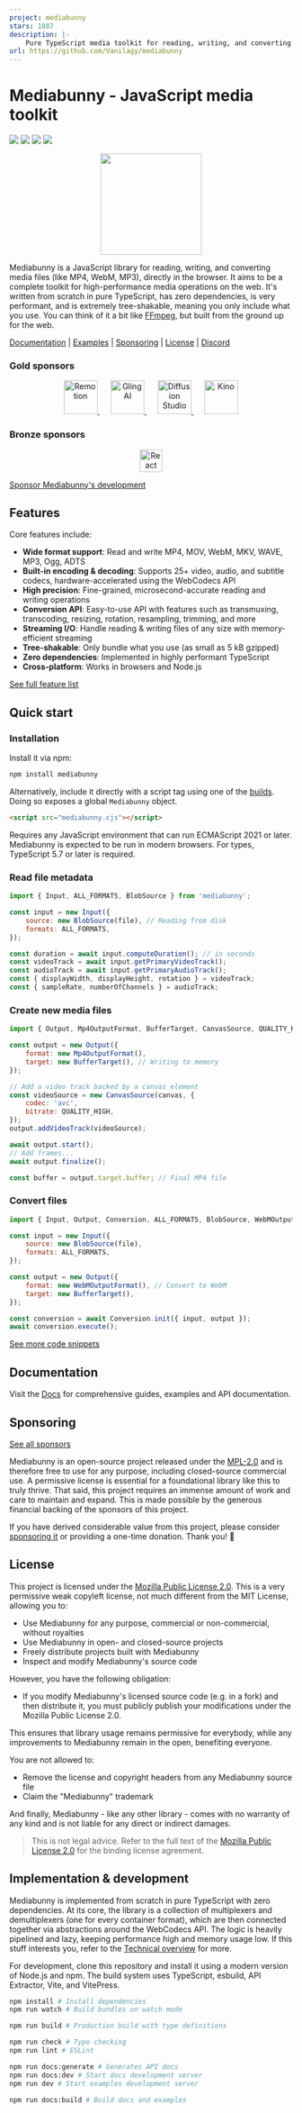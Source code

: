 ```yaml
---
project: mediabunny
stars: 1887
description: |-
    Pure TypeScript media toolkit for reading, writing, and converting video and audio files, directly in the browser.
url: https://github.com/Vanilagy/mediabunny
---
```


# Mediabunny - JavaScript media toolkit

[![](https://img.shields.io/npm/v/mediabunny)](https://www.npmjs.com/package/mediabunny)
[![](https://img.shields.io/bundlephobia/minzip/mediabunny)](https://bundlephobia.com/package/mediabunny)
[![](https://img.shields.io/npm/dm/mediabunny)](https://www.npmjs.com/package/mediabunny)
[![](https://img.shields.io/discord/1390044844285497344?logo=discord&label=Discord)](https://discord.gg/hmpkyYuS4U)

<div align="center">
    <img src="./docs/public/mediabunny-logo.svg" width="180" height="180">
</div>

Mediabunny is a JavaScript library for reading, writing, and converting media files (like MP4, WebM, MP3), directly in the browser. It aims to be a complete toolkit for high-performance media operations on the web. It's written from scratch in pure TypeScript, has zero dependencies, is very performant, and is extremely tree-shakable, meaning you only include what you use. You can think of it a bit like [FFmpeg](https://ffmpeg.org/), but built from the ground up for the web.

[Documentation](https://mediabunny.dev) | [Examples](https://mediabunny.dev/examples) | [Sponsoring](#sponsoring) | [License](#license) | [Discord](https://discord.gg/hmpkyYuS4U)

### Gold sponsors

<div align="center">
  <a href="https://remotion.dev/" target="_blank">
    <img src="./docs/public/sponsors/remotion.png" width="60" height="60" alt="Remotion">
  </a>
  &nbsp;&nbsp;&nbsp;&nbsp;
  <a href="https://www.gling.ai/" target="_blank">
    <img src="./docs/public/sponsors/gling.svg" width="60" height="60" alt="Gling AI">
  </a>
  &nbsp;&nbsp;&nbsp;&nbsp;
  <a href="https://diffusion.studio/" target="_blank">
    <img src="./docs/public/sponsors/diffusionstudio.png" width="60" height="60" alt="Diffusion Studio">
  </a>
  &nbsp;&nbsp;&nbsp;&nbsp;
  <a href="https://kino.ai/" target="_blank">
    <img src="./docs/public/sponsors/kino.jpg" width="60" height="60" alt="Kino">
  </a>
</div>

### Bronze sponsors

<div align="center">
  <a href="https://www.reactvideoeditor.com/" target="_blank">
    <img src="./docs/public/sponsors/rve.svg" width="40" height="40" alt="React Video Editor">
  </a>
</div>

[Sponsor Mediabunny's development](https://github.com/sponsors/Vanilagy)

## Features

Core features include:

- **Wide format support**: Read and write MP4, MOV, WebM, MKV, WAVE, MP3, Ogg, ADTS
- **Built-in encoding & decoding**: Supports 25+ video, audio, and subtitle codecs, hardware-accelerated using the WebCodecs API
- **High precision**: Fine-grained, microsecond-accurate reading and writing operations
- **Conversion API**: Easy-to-use API with features such as transmuxing, transcoding, resizing, rotation, resampling, trimming, and more
- **Streaming I/O**: Handle reading & writing files of any size with memory-efficient streaming
- **Tree-shakable**: Only bundle what you use (as small as 5 kB gzipped)
- **Zero dependencies**: Implemented in highly performant TypeScript
- **Cross-platform**: Works in browsers and Node.js

[See full feature list](https://mediabunny.dev/guide/introduction#features)

## Quick start

### Installation

Install it via npm:

```bash
npm install mediabunny
```

Alternatively, include it directly with a script tag using one of the [builds](https://github.com/Vanilagy/mediabunny/releases). Doing so exposes a global `Mediabunny` object.
```html
<script src="mediabunny.cjs"></script>
```

Requires any JavaScript environment that can run ECMAScript 2021 or later. Mediabunny is expected to be run in modern browsers. For types, TypeScript 5.7 or later is required.

### Read file metadata

```js
import { Input, ALL_FORMATS, BlobSource } from 'mediabunny';

const input = new Input({
    source: new BlobSource(file), // Reading from disk
    formats: ALL_FORMATS,
});

const duration = await input.computeDuration(); // in seconds
const videoTrack = await input.getPrimaryVideoTrack();
const audioTrack = await input.getPrimaryAudioTrack();
const { displayWidth, displayHeight, rotation } = videoTrack;
const { sampleRate, numberOfChannels } = audioTrack;
```

### Create new media files

```js
import { Output, Mp4OutputFormat, BufferTarget, CanvasSource, QUALITY_HIGH } from 'mediabunny';

const output = new Output({
    format: new Mp4OutputFormat(),
    target: new BufferTarget(), // Writing to memory
});

// Add a video track backed by a canvas element
const videoSource = new CanvasSource(canvas, {
    codec: 'avc',
    bitrate: QUALITY_HIGH,
});
output.addVideoTrack(videoSource);

await output.start();
// Add frames...
await output.finalize();

const buffer = output.target.buffer; // Final MP4 file
```

### Convert files

```js
import { Input, Output, Conversion, ALL_FORMATS, BlobSource, WebMOutputFormat } from 'mediabunny';

const input = new Input({
    source: new BlobSource(file),
    formats: ALL_FORMATS,
});

const output = new Output({
    format: new WebMOutputFormat(), // Convert to WebM
    target: new BufferTarget(),
});

const conversion = await Conversion.init({ input, output });
await conversion.execute();
```

[See more code snippets](https://mediabunny.dev/guide/quick-start)

## Documentation

Visit the [Docs](https://mediabunny.dev/guide/introduction) for comprehensive guides, examples and API documentation.

## Sponsoring

[See all sponsors](https://mediabunny.dev/#sponsors)

Mediabunny is an open-source project released under the <a href="https://choosealicense.com/licenses/mpl-2.0/" target="_blank">MPL-2.0</a> and is therefore free to use for any purpose, including closed-source commercial use. A permissive license is essential for a foundational library like this to truly thrive. That said, this project requires an immense amount of work and care to maintain and expand. This is made possible by the generous financial backing of the sponsors of this project.

If you have derived considerable value from this project, please consider [sponsoring it](https://github.com/sponsors/Vanilagy) or providing a one-time donation. Thank you! 🩷

## License

This project is licensed under the [Mozilla Public License 2.0](https://choosealicense.com/licenses/mpl-2.0/). This is a very permissive weak copyleft license, not much different from the MIT License, allowing you to:
- Use Mediabunny for any purpose, commercial or non-commercial, without royalties
- Use Mediabunny in open- and closed-source projects
- Freely distribute projects built with Mediabunny
- Inspect and modify Mediabunny's source code

However, you have the following obligation:
- If you modify Mediabunny's licensed source code (e.g. in a fork) and then distribute it, you must publicly publish your modifications under the Mozilla Public License 2.0.

This ensures that library usage remains permissive for everybody, while any improvements to Mediabunny remain in the open, benefiting everyone.

You are not allowed to:
- Remove the license and copyright headers from any Mediabunny source file
- Claim the "Mediabunny" trademark

And finally, Mediabunny - like any other library - comes with no warranty of any kind and is not liable for any direct or indirect damages.

> This is not legal advice. Refer to the full text of the [Mozilla Public License 2.0](https://choosealicense.com/licenses/mpl-2.0/) for the binding license agreement.

## Implementation & development

Mediabunny is implemented from scratch in pure TypeScript with zero dependencies. At its core, the library is a collection of multiplexers and demultiplexers (one for every container format), which are then connected together via abstractions around the WebCodecs API. The logic is heavily pipelined and lazy, keeping performance high and memory usage low. If this stuff interests you, refer to the [Technical overview](https://mediabunny.dev/guide/introduction#technical-overview) for more.

For development, clone this repository and install it using a modern version of Node.js and npm. The build system uses TypeScript, esbuild, API Extractor, Vite, and VitePress.

```bash
npm install # Install dependencies
npm run watch # Build bundles on watch mode

npm run build # Production build with type definitions

npm run check # Type checking
npm run lint # ESLint

npm run docs:generate # Generates API docs
npm run docs:dev # Start docs development server
npm run dev # Start examples development server

npm run docs:build # Build docs and examples
```

